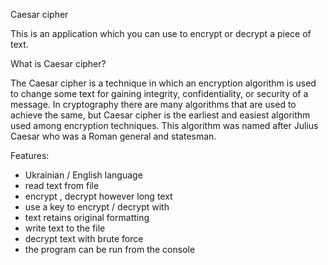
Caesar cipher

This is an application which you can use to encrypt or decrypt a piece of text. 

What is Caesar cipher?


The Caesar cipher is a technique in which an encryption algorithm
is used to change some text for gaining integrity, confidentiality,
or security of a message. In cryptography there are many algorithms
that are used to achieve the same, but Caesar cipher is the earliest
and easiest algorithm used among encryption techniques. This algorithm
was named after Julius Caesar who was a Roman general and statesman.

Features:

- Ukrainian  / English language
- read text from file
- encrypt , decrypt however long text 
- use  a key to encrypt / decrypt with
- text retains original formatting
- write text to the file
- decrypt text with brute force
- the program can be run from the console




